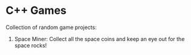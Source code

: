 C++ Games
===========
Collection of random game projects:
1. Space Miner: Collect all the space coins and keep an eye out for the space rocks!
